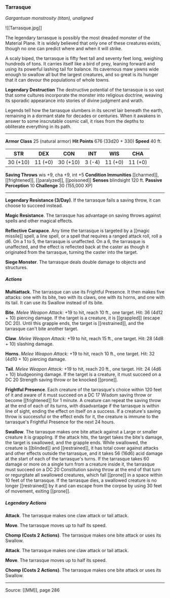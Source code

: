 ### Tarrasque
_Gargantuan monstrosity (titan), unaligned_

![[Tarrasque.jpg]]

The legendary tarrasque is possibly the most dreaded monster of the Material Plane. It is widely believed that only one of these creatures exists, though no one can predict where and when it will strike.

A scaly biped, the tarrasque is fifty feet tall and seventy feet long, weighing hundreds of tons. It carries itself like a bird of prey, leaning forward and using its powerful lashing tail for balance. Its cavernous maw yawns wide enough to swallow all but the largest creatures, and so great is its hunger that it can devour the populations of whole towns.

**Legendary Destruction** The destructive potential of the tarrasque is so vast that some cultures incorporate the monster into religious doctrine, weaving its sporadic appearance into stories of divine judgment and wrath.

Legends tell how the tarrasque slumbers in its secret lair beneath the earth, remaining in a dormant state for decades or centuries. When it awakens in answer to some inscrutable cosmic call, it rises from the depths to obliterate everything in its path.






---

**Armor Class** 25 (natural armor)
**Hit Points** 676 (33d20 + 330)
**Speed** 40 ft.

| STR     | DEX     | CON     | INT     | WIS     | CHA     |
|---------|---------|---------|---------|---------|---------|
| 30 (+10) | 11 (+0) | 30 (+10) | 3 (-4) | 11 (+0) | 11 (+0) |

**Saving Throws** wis +9, cha +9, int +5
**Condition Immunities** [[charmed]], [[frightened]], [[paralyzed]], [[poisoned]]
**Senses** blindsight 120 ft.
**Passive Perception** 10
**Challenge** 30 (155,000 XP)

---

**Legendary Resistance (3/Day)**. If the tarrasque fails a saving throw, it can choose to succeed instead.

**Magic Resistance**. The tarrasque has advantage on saving throws against spells and other magical effects.

**Reflective Carapace**. Any time the tarrasque is targeted by a [[magic missile]] spell, a line spell, or a spell that requires a ranged attack roll, roll a d6. On a 1 to 5, the tarrasque is unaffected. On a 6, the tarrasque is unaffected, and the effect is reflected back at the caster as though it originated from the tarrasque, turning the caster into the target.

**Siege Monster**. The tarrasque deals double damage to objects and structures.

##### Actions
**Multiattack**. The tarrasque can use its Frightful Presence. It then makes five attacks: one with its bite, two with its claws, one with its horns, and one with its tail. It can use its Swallow instead of its bite.

**Bite**. _Melee Weapon Attack:_ +19 to hit, reach 10 ft., one target. Hit: 36 (4d12 + 10) piercing damage. If the target is a creature, it is [[grappled]] (escape DC 20). Until this grapple ends, the target is [[restrained]], and the tarrasque can't bite another target.

**Claw**. _Melee Weapon Attack:_ +19 to hit, reach 15 ft., one target. Hit: 28 (4d8 + 10) slashing damage.

**Horns**. _Melee Weapon Attack:_ +19 to hit, reach 10 ft., one target. Hit: 32 (4d10 + 10) piercing damage.

**Tail**. _Melee Weapon Attack:_ +19 to hit, reach 20 ft., one target. Hit: 24 (4d6 + 10) bludgeoning damage. If the target is a creature, it must succeed on a DC 20 Strength saving throw or be knocked [[prone]].

**Frightful Presence**. Each creature of the tarrasque's choice within 120 feet of it and aware of it must succeed on a DC 17 Wisdom saving throw or become [[frightened]] for 1 minute. A creature can repeat the saving throw at the end of each of its turns, with disadvantage if the tarrasque is within line of sight, ending the effect on itself on a success. If a creature's saving throw is successful or the effect ends for it, the creature is immune to the tarrasque's Frightful Presence for the next 24 hours.

**Swallow**. The tarrasque makes one bite attack against a Large or smaller creature it is grappling. If the attack hits, the target takes the bite's damage, the target is swallowed, and the grapple ends. While swallowed, the creature is [[blinded]] and [[restrained]], it has total cover against attacks and other effects outside the tarrasque, and it takes 56 (16d6) acid damage at the start of each of the tarrasque's turns. If the tarrasque takes 60 damage or more on a single turn from a creature inside it, the tarrasque must succeed on a DC 20 Constitution saving throw at the end of that turn or regurgitate all swallowed creatures, which fall [[prone]] in a space within 10 feet of the tarrasque. If the tarrasque dies, a swallowed creature is no longer [[restrained]] by it and can escape from the corpse by using 30 feet of movement, exiting [[prone]].

##### Legendary Actions
**Attack**. The tarrasque makes one claw attack or tail attack.

**Move**. The tarrasque moves up to half its speed.

**Chomp (Costs 2 Actions)**. The tarrasque makes one bite attack or uses its Swallow.

**Attack**. The tarrasque makes one claw attack or tail attack.

**Move**. The tarrasque moves up to half its speed.

**Chomp (Costs 2 Actions)**. The tarrasque makes one bite attack or uses its Swallow.


---

Source: [[MM]], page 286